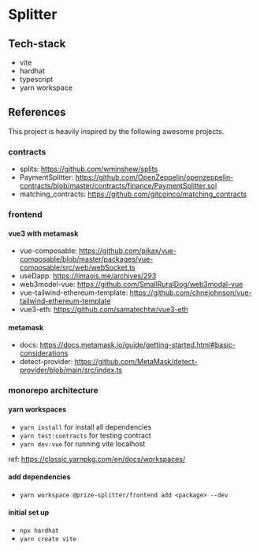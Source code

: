 # Splitter

## Tech-stack
- vite
- hardhat
- typescript
- yarn workspace

## References
This project is heavily inspired by the following awesome projects.

### contracts
- splits: https://github.com/wminshew/splits
- PaymentSplitter: https://github.com/OpenZeppelin/openzeppelin-contracts/blob/master/contracts/finance/PaymentSplitter.sol
- matching_contracts: https://github.com/gitcoinco/matching_contracts

### frontend
#### vue3 with metamask
- vue-composable: https://github.com/pikax/vue-composable/blob/master/packages/vue-composable/src/web/webSocket.ts
- useDapp: https://limaois.me/archives/293
- web3model-vue: https://github.com/SmallRuralDog/web3modal-vue
- vue-tailwind-ethereum-template: https://github.com/chnejohnson/vue-tailwind-ethereum-template
- vue3-eth: https://github.com/samatechtw/vue3-eth

#### metamask
- docs: https://docs.metamask.io/guide/getting-started.html#basic-considerations
- detect-provider: https://github.com/MetaMask/detect-provider/blob/main/src/index.ts

### monorepo architecture
#### yarn workspaces
- `yarn install` for install all dependencies
- `yarn test:contracts` for testing contract
- `yarn dev:vue` for running vite localhost

ref: https://classic.yarnpkg.com/en/docs/workspaces/

#### add dependencies
- `yarn workspace @prize-splitter/frontend add <package> --dev`

#### initial set up
- `npx hardhat`
- `yarn create vite`